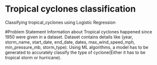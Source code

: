 # Tropical cyclones classification
Classifying tropical_cyclones using Logistic Regression

#Problem Statement
Information about Tropical cyclones happened since 1950 were given in a dataset. Dataset contains details like (year, storm_name, start_date, end_date, dates, max_wind_speed_mph, min_pressure_mb, storm_type). Using ML algorithms, a model has to be generated to accurately classify the type of cyclone(Either it has to be tropical storm or hurricane).

